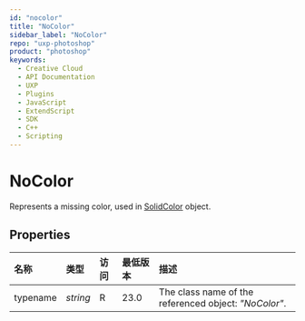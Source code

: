 ```yaml
---
id: "nocolor"
title: "NoColor"
sidebar_label: "NoColor"
repo: "uxp-photoshop"
product: "photoshop"
keywords:
  - Creative Cloud
  - API Documentation
  - UXP
  - Plugins
  - JavaScript
  - ExtendScript
  - SDK
  - C++
  - Scripting
---
```


# NoColor

Represents a missing color, used in [SolidColor](/ps_reference/classes/solidcolor/) object.

## Properties

| 名称 | 类型 | 访问 | 最低版本 | 描述 |
| :------ | :------ | :------ | :------ | :------ |
| typename | *string* | R | 23.0 | The class name of the referenced object: *&quot;NoColor&quot;*. |
